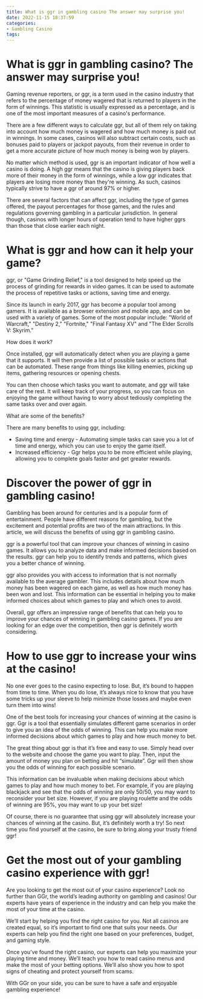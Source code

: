 ```yaml
---
title: What is ggr in gambling casino The answer may surprise you!
date: 2022-11-15 18:37:59
categories:
- Gambling Casino
tags:
---
```



#  What is ggr in gambling casino? The answer may surprise you!

Gaming revenue reporters, or ggr, is a term used in the casino industry that refers to the percentage of money wagered that is returned to players in the form of winnings. This statistic is usually expressed as a percentage, and is one of the most important measures of a casino's performance.

There are a few different ways to calculate ggr, but all of them rely on taking into account how much money is wagered and how much money is paid out in winnings. In some cases, casinos will also subtract certain costs, such as bonuses paid to players or jackpot payouts, from their revenue in order to get a more accurate picture of how much money is being won by players.

No matter which method is used, ggr is an important indicator of how well a casino is doing. A high ggr means that the casino is giving players back more of their money in the form of winnings, while a low ggr indicates that players are losing more money than they're winning. As such, casinos typically strive to have a ggr of around 97% or higher.

There are several factors that can affect ggr, including the type of games offered, the payout percentages for those games, and the rules and regulations governing gambling in a particular jurisdiction. In general though, casinos with longer hours of operation tend to have higher ggrs than those that close earlier each night.

#  What is ggr and how can it help your game?

ggr, or "Game Grinding Relief," is a tool designed to help speed up the process of grinding for rewards in video games. It can be used to automate the process of repetitive tasks or actions, saving time and energy.

Since its launch in early 2017, ggr has become a popular tool among gamers. It is available as a browser extension and mobile app, and can be used with a variety of games. Some of the most popular include: "World of Warcraft," "Destiny 2," "Fortnite," "Final Fantasy XV" and "The Elder Scrolls V: Skyrim."

How does it work?

Once installed, ggr will automatically detect when you are playing a game that it supports. It will then provide a list of possible tasks or actions that can be automated. These range from things like killing enemies, picking up items, gathering resources or opening chests.

You can then choose which tasks you want to automate, and ggr will take care of the rest. It will keep track of your progress, so you can focus on enjoying the game without having to worry about tediously completing the same tasks over and over again.

What are some of the benefits?

There are many benefits to using ggr, including:

- Saving time and energy - Automating simple tasks can save you a lot of time and energy, which you can use to enjoy the game itself.
- Increased efficiency - Ggr helps you to be more efficient while playing, allowing you to complete goals faster and get greater rewards.

#  Discover the power of ggr in gambling casino!

Gambling has been around for centuries and is a popular form of entertainment. People have different reasons for gambling, but the excitement and potential profits are two of the main attractions. In this article, we will discuss the benefits of using ggr in gambling casino.

ggr is a powerful tool that can improve your chances of winning in casino games. It allows you to analyze data and make informed decisions based on the results. ggr can help you to identify trends and patterns, which gives you a better chance of winning.

ggr also provides you with access to information that is not normally available to the average gambler. This includes details about how much money has been wagered on each game, as well as how much money has been won and lost. This information can be essential in helping you to make informed choices about which games to play and which ones to avoid.

Overall, ggr offers an impressive range of benefits that can help you to improve your chances of winning in gambling casino games. If you are looking for an edge over the competition, then ggr is definitely worth considering.

#  How to use ggr to increase your wins at the casino!

No one ever goes to the casino expecting to lose. But, it’s bound to happen from time to time. When you do lose, it’s always nice to know that you have some tricks up your sleeve to help minimize those losses and maybe even turn them into wins!

One of the best tools for increasing your chances of winning at the casino is ggr. Ggr is a tool that essentially simulates different game scenarios in order to give you an idea of the odds of winning. This can help you make more informed decisions about which games to play and how much money to bet.

The great thing about ggr is that it’s free and easy to use. Simply head over to the website and choose the game you want to play. Then, input the amount of money you plan on betting and hit “simulate”. Ggr will then show you the odds of winning for each possible scenario.

This information can be invaluable when making decisions about which games to play and how much money to bet. For example, if you are playing blackjack and see that the odds of winning are only 50/50, you may want to reconsider your bet size. However, if you are playing roulette and the odds of winning are 95%, you may want to up your bet size!

Of course, there is no guarantee that using ggr will absolutely increase your chances of winning at the casino. But, it’s definitely worth a try! So next time you find yourself at the casino, be sure to bring along your trusty friend ggr!

#  Get the most out of your gambling casino experience with ggr!

Are you looking to get the most out of your casino experience? Look no further than GGr, the world’s leading authority on gambling and casinos! Our experts have years of experience in the industry and can help you make the most of your time at the casino.

We’ll start by helping you find the right casino for you. Not all casinos are created equal, so it’s important to find one that suits your needs. Our experts can help you find the right one based on your preferences, budget, and gaming style.

Once you’ve found the right casino, our experts can help you maximize your playing time and money. We’ll teach you how to read casino menus and make the most of your betting options. We’ll also show you how to spot signs of cheating and protect yourself from scams.

With GGr on your side, you can be sure to have a safe and enjoyable gambling experience!